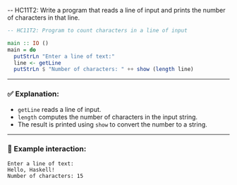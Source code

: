 -- HC11T2: Write a program that reads a line of input and prints the number of characters in that line.
```haskell
-- HC11T2: Program to count characters in a line of input

main :: IO ()
main = do
  putStrLn "Enter a line of text:"
  line <- getLine
  putStrLn $ "Number of characters: " ++ show (length line)
```

---

### ✅ Explanation:

* `getLine` reads a line of input.
* `length` computes the number of characters in the input string.
* The result is printed using `show` to convert the number to a string.

---

### 🧪 Example interaction:

```
Enter a line of text:
Hello, Haskell!
Number of characters: 15
```
